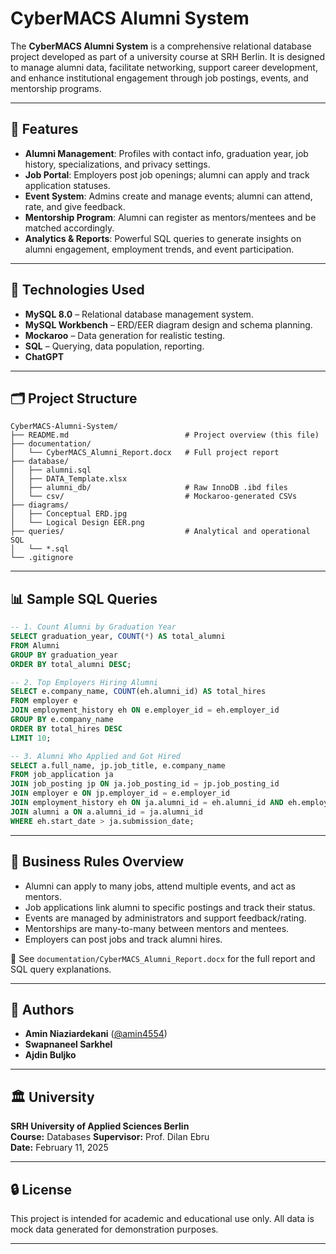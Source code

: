 # CyberMACS Alumni System

The **CyberMACS Alumni System** is a comprehensive relational database project developed as part of a university course at SRH Berlin. It is designed to manage alumni data, facilitate networking, support career development, and enhance institutional engagement through job postings, events, and mentorship programs.

---

## 📌 Features

- **Alumni Management**: Profiles with contact info, graduation year, job history, specializations, and privacy settings.
- **Job Portal**: Employers post job openings; alumni can apply and track application statuses.
- **Event System**: Admins create and manage events; alumni can attend, rate, and give feedback.
- **Mentorship Program**: Alumni can register as mentors/mentees and be matched accordingly.
- **Analytics & Reports**: Powerful SQL queries to generate insights on alumni engagement, employment trends, and event participation.

---

## 🧰 Technologies Used

- **MySQL 8.0** – Relational database management system.
- **MySQL Workbench** – ERD/EER diagram design and schema planning.
- **Mockaroo** – Data generation for realistic testing.
- **SQL** – Querying, data population, reporting.
- **ChatGPT**

---

## 🗂️ Project Structure

```
CyberMACS-Alumni-System/
├── README.md                          # Project overview (this file)
├── documentation/
│   └── CyberMACS_Alumni_Report.docx   # Full project report
├── database/
│   ├── alumni.sql
│   ├── DATA_Template.xlsx
│   ├── alumni_db/                     # Raw InnoDB .ibd files
│   └── csv/                           # Mockaroo-generated CSVs
├── diagrams/
│   ├── Conceptual ERD.jpg
│   └── Logical Design EER.png
├── queries/                           # Analytical and operational SQL
│   └── *.sql
└── .gitignore
```

---

## 📊 Sample SQL Queries

```sql
-- 1. Count Alumni by Graduation Year
SELECT graduation_year, COUNT(*) AS total_alumni
FROM Alumni
GROUP BY graduation_year
ORDER BY total_alumni DESC;

-- 2. Top Employers Hiring Alumni
SELECT e.company_name, COUNT(eh.alumni_id) AS total_hires
FROM employer e
JOIN employment_history eh ON e.employer_id = eh.employer_id
GROUP BY e.company_name
ORDER BY total_hires DESC
LIMIT 10;

-- 3. Alumni Who Applied and Got Hired
SELECT a.full_name, jp.job_title, e.company_name
FROM job_application ja
JOIN job_posting jp ON ja.job_posting_id = jp.job_posting_id
JOIN employer e ON jp.employer_id = e.employer_id
JOIN employment_history eh ON ja.alumni_id = eh.alumni_id AND eh.employer_id = e.employer_id
JOIN alumni a ON a.alumni_id = ja.alumni_id
WHERE eh.start_date > ja.submission_date;
```

---

## 🧾 Business Rules Overview

- Alumni can apply to many jobs, attend multiple events, and act as mentors.
- Job applications link alumni to specific postings and track their status.
- Events are managed by administrators and support feedback/rating.
- Mentorships are many-to-many between mentors and mentees.
- Employers can post jobs and track alumni hires.

📄 See `documentation/CyberMACS_Alumni_Report.docx` for the full report and SQL query explanations.

---

## 👥 Authors

- **Amin Niaziardekani** ([@amin4554](https://github.com/amin4554))
- **Swapnaneel Sarkhel**
- **Ajdin Buljko**

---

## 🏛️ University

**SRH University of Applied Sciences Berlin**  
**Course:** Databases 
**Supervisor:** Prof. Dilan Ebru  
**Date:** February 11, 2025

---

## 🔒 License

This project is intended for academic and educational use only. All data is mock data generated for demonstration purposes.

---

